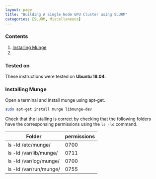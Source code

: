```yaml
---
layout: page
title: "Building A Single Node GPU Cluster using SLURM"
categories: [SLURM, Miscellaneous]
---
```


### Contents
1. [Installing Munge](#munge)
2. 


### Tested on
These instructions were tested on **Ubuntu 18.04**.

### Installing Munge
Open a terminal and install munge using apt-get.
```bash
sudo apt-get install munge libmunge-dev
```

Check that the istalling is correct by checking that the following folders have the corresponsing permissions using the ```ls -ld``` command.

Folder | permissions
----|----
ls -ld /etc/munge/		|	0700
ls -ld /var/lib/munge/	|	0711
ls -ld /var/log/munge/	|	0700
ls -ld /var/run/munge/	|	0755

